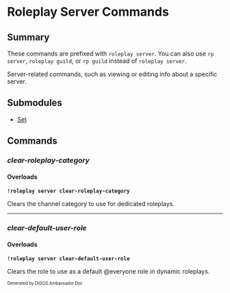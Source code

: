 ﻿Roleplay Server Commands
========================
## Summary
These commands are prefixed with `roleplay server`. You can also use `rp server`, `roleplay guild`, or `rp guild` instead of `roleplay server`.

Server-related commands, such as viewing or editing info about a specific server.

## Submodules
* [Set](roleplay_server_set.md)

## Commands
### *clear-roleplay-category*
#### Overloads
**`!roleplay server clear-roleplay-category`**

Clears the channel category to use for dedicated roleplays.

---

### *clear-default-user-role*
#### Overloads
**`!roleplay server clear-default-user-role`**

Clears the role to use as a default @everyone role in dynamic roleplays.

<sub><sup>Generated by DIGOS.Ambassador.Doc</sup></sub>